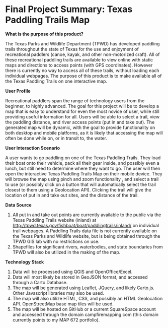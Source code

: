 # Final Project Summary: Texas Paddling Trails Map

**What is the purpose of this product?**

The Texas Parks and Wildlife Department (TPWD) has developed paddling trails throughout the state of Texas for the use and enjoyment of recreational paddlers (canoe, kayak, and other non-motorized craft). All of these recreational paddling trails are available to view online with static maps and directions to access points (with GPS coordinates). However there is currently no way to access all of these trails, without loading each individual webpages. The purpose of this product is to make available all of the Texas Paddling Trails on one interactive map. 

**User Profile**

Recreational paddlers span the range of technology users from the beginner, to highly advanced. The goal for this project will be to develop a map that is easy to understand for even the most novice of user, while still providing useful information for all. Users will be able to select a trail, view the paddling distance, and river access points (put in and take out). The generated map will be dynamic, with the goal to provide functionality on both desktop and mobile platforms, as it is likely that accessing the map will often be done while on, or in transit to, the water. 

**User Interaction Scenario**

A user wants to go paddling on one of the Texas Paddling Trails. They load their boat onto their vehicle, pack all their gear inside, and possibly even a lunch, but still need to determine where they want to go. The user will then open the interactive Texas Paddling Trails Map on their mobile device. They will browse the map using pinch and zoom functionality , and select a trail to use (or possibly click on a button that will automatically select the trail closest to them using a Geolocation API). Clicking the trail will give the location of put in and take out sites, and the distance of the trail.

**Data Source**

1. All put in and take out points are currently available to the public via the Texas Paddling Trails website (inland) at http://tpwd.texas.gov/fishboat/boat/paddlingtrails/inland/ on individual trail webpages. A Paddling Trails data file is not currently available on the Texas Parks and Wildlife website, but is being obtained through the TPWD GIS lab with no restrictions on use.
2. Shapefiles for significant rivers, waterbodies, and state boundaries from TPWD will also be utilized in the making of the map.

**Technology Stack**

1. Data will be processed using QGIS and OpenOffice/Excel.
2. Data will most likely be stored in GeoJSON format, and accessed through a Carto Database.
3. The map will be generated using Leaflet, JQuery, and likely Carto.js. Other Javascript libraries may also be used.
4. The map will also utilize HTML, CSS, and possibly an HTML Geolocation API. OpenStreetMap base map tiles will be used.
5. The map will be hosted on GitHub or a current SquareSpace account and accessed through the domain campfiremapping.com (this domain currently points to my MAP 672 portfolio).
 
